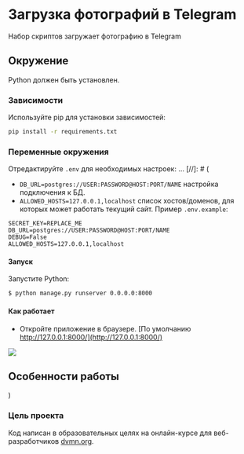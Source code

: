 # Загрузка фотографий в Telegram

Набор скриптов загружает фотографию в Telegram

## Окружение

Python должен быть установлен.

### Зависимости

Используйте pip для установки зависимостей:
```bash
pip install -r requirements.txt
```

### Переменные окружения

Отредактируйте `.env` для необходимых настроек:
...
[//]: # (

* `DB_URL=postgres://USER:PASSWORD@HOST:PORT/NAME` настройка подключения к БД.
* `ALLOWED_HOSTS=127.0.0.1,localhost` cписок хостов/доменов, для которых может работать текущий сайт.
Пример `.env.example`:
```
SECRET_KEY=REPLACE_ME
DB_URL=postgres://USER:PASSWORD@HOST:PORT/NAME
DEBUG=False
ALLOWED_HOSTS=127.0.0.1,localhost
```

#### Запуск

Запустите Python:
```bash
$ python manage.py runserver 0.0.0.0:8000
```

#### Как работает

* Откройте приложение в браузере. [По умолчанию http://127.0.0.1:8000/](http://127.0.0.1:8000/) 

![](images/app.png)

## Особенности работы
)
### Цель проекта

Код написан в образовательных целях на онлайн-курсе для веб-разработчиков [dvmn.org](https://dvmn.org/).
